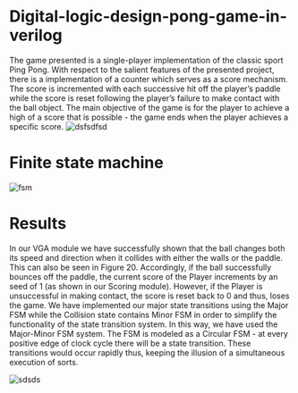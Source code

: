 # Digital-logic-design-pong-game-in-verilog
The game presented is a single-player implementation of the classic sport Ping Pong. With respect to the salient
features of the presented project, there is a implementation of a counter which serves as a score mechanism.
The score is incremented with each successive hit off the player’s paddle while the score is reset following the
player’s failure to make contact with the ball object. The main objective of the game is for the player to achieve a
high of a score that is possible - the game ends when the player achieves a specific score.
![dsfsdfsd](https://user-images.githubusercontent.com/62338143/211174528-8485e8db-9615-44a4-8499-2e73f8ac9240.png)



# Finite state machine 
![fsm](https://user-images.githubusercontent.com/62338143/211174416-d2e1859b-457d-4dbd-b756-079f77633492.png)


# Results
In our VGA module we have successfully shown that the ball changes both its speed and direction when it
collides with either the walls or the paddle. This can also be seen in Figure 20. Accordingly, if the ball successfully
bounces off the paddle, the current score of the Player increments by an seed of 1 (as shown in our Scoring
module). However, if the Player is unsuccessful in making contact, the score is reset back to 0 and thus, loses
the game. We have implemented our major state transitions using the Major FSM while the Collision state
contains Minor FSM in order to simplify the functionality of the state transition system. In this way, we have used
the Major-Minor FSM system.
The FSM is modeled as a Circular FSM - at every positive edge of clock cycle there will be a state transition.
These transitions would occur rapidly thus, keeping the illusion of a simultaneous execution of sorts.


![sdsds](https://user-images.githubusercontent.com/62338143/211174412-06f7db74-d9be-4ebe-9c19-226c1b7a33f6.png)
